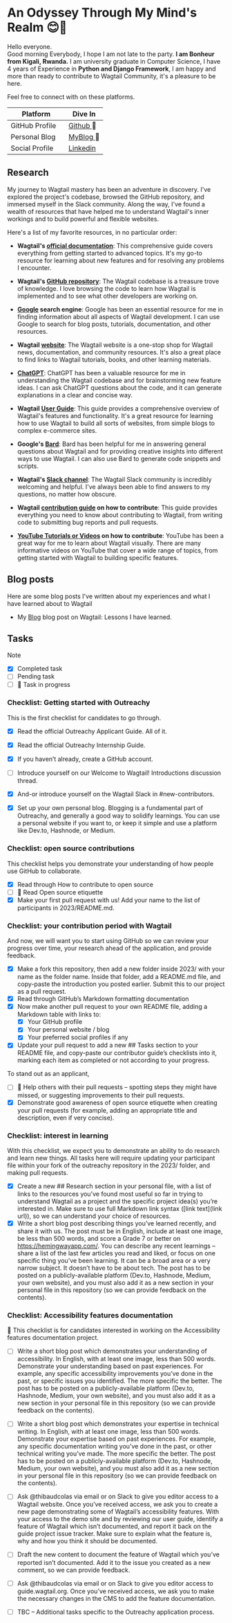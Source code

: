 # An Odyssey Through My Mind's Realm 😊🚀
Hello everyone.<br>
Good morning Everybody, I hope I am not late to the party. **I am Bonheur from Kigali, Rwanda.** I am university graduate in Computer Science, I have 4 years of Experience in **Python and Django Framework**, I am happy and more than ready to contribute to Wagtail Community, it's a pleasure to be here.

Feel free to connect with on these platforms.

| Platform                         | Dive In                                                     |
|----------------------------------|-------------------------------------------------------------|
| GitHub Profile&nbsp;&nbsp;&nbsp; | [Github ](https://github.com/Bonheur773)  🚀  |
| Personal Blog&nbsp;&nbsp;&nbsp;  | [MyBlog  ](https://bonheur.hashnode.dev/) 📝   |
| Social Profile&nbsp;&nbsp;&nbsp; | [Linkedin ](https://www.linkedin.com/in/ngezayo-bonheur-b35411183/)  |


## Research

My journey to Wagtail mastery has been an adventure in discovery. I've explored the project's codebase, browsed the GitHub repository, and immersed myself in the Slack community. Along the way, I've found a wealth of resources that have helped me to understand Wagtail's inner workings and to build powerful and flexible websites.

Here's a list of my favorite resources, in no particular order:

- **Wagtail's [official documentation](https://docs.wagtail.org/en/stable/getting_started/index.html)**: This comprehensive guide covers everything from getting started to advanced topics. It's my go-to resource for learning about new features and for resolving any problems I encounter. 

- **Wagtail's [GitHub repository](https://github.com/wagtail/wagtail)**: The Wagtail codebase is a treasure trove of knowledge. I love browsing the code to learn how Wagtail is implemented and to see what other developers are working on.

- **[Google](https://google.com) search engine**: Google has been an essential resource for me in finding information about all aspects of Wagtail development. I can use Google to search for blog posts, tutorials, documentation, and other resources.

- **Wagtail [website](https://wagtail.org/)**: The Wagtail website is a one-stop shop for Wagtail news, documentation, and community resources. It's also a great place to find links to Wagtail tutorials, books, and other learning materials.

- **[ChatGPT](https://chat.openai.com)**: ChatGPT has been a valuable resource for me in understanding the Wagtail codebase and for brainstorming new feature ideas. I can ask ChatGPT questions about the code, and it can generate explanations in a clear and concise way.

- **Wagtail [User Guide](https://guide.wagtail.org/en-latest/)**: This guide provides a comprehensive overview of Wagtail's features and functionality. It's a great resource for learning how to use Wagtail to build all sorts of websites, from simple blogs to complex e-commerce sites.
- **Google's [Bard](https://bard.google.com)**: Bard has been helpful for me in answering general questions about Wagtail and for providing creative insights into different ways to use Wagtail. I can also use Bard to generate code snippets and scripts.

- **Wagtail's [Slack channel](https://github.com/wagtail/wagtail/wiki/Slack)**: The Wagtail Slack community is incredibly welcoming and helpful. I've always been able to find answers to my questions, no matter how obscure.

- **Wagtail [contribution guide](https://github.com/wagtail/outreachy/blob/main/contributor-guide.md) on how to contribute**: This guide provides everything you need to know about contributing to Wagtail, from writing code to submitting bug reports and pull requests.

- **[YouTube Tutorials or Videos](https://www.youtube.com/@wagtail4333/videos) on how to contribute**: YouTube has been a great way for me to learn about Wagtail visually. There are many informative videos on YouTube that cover a wide range of topics, from getting started with Wagtail to building specific features.

## Blog posts

Here are some blog posts I've written about my experiences and what I have learned about to Wagtail

- My [Blog](https://bonheur.hashnode.dev/things-ive-learned-recently-about-wagtail-cms) blog post on Wagtail: Lessons I have learned.

## Tasks
> [!NOTE]
> - [x] Completed task
> - [ ] Pending task
> - [ ] 🚧 Task in progress

### **Checklist: Getting started with Outreachy** 
This is the first checklist for candidates to go through.

 - [x] Read the official Outreachy Applicant Guide. All of it.
 - [x] Read the official Outreachy Internship Guide.
 - [x] If you haven’t already, create a GitHub account.
 - [ ] Introduce yourself on our Welcome to Wagtail! Introductions discussion thread.
 - [x] And-or introduce yourself on the Wagtail Slack in #new-contributors.
 - [x] Set up your own personal blog. Blogging is a fundamental part of Outreachy, and generally a good way to solidify learnings. You can use a personal website if you want to, or keep it simple and use a platform like Dev.to, Hashnode, or Medium.


### **Checklist: open source contributions** 
This checklist helps you demonstrate your understanding of how people use GitHub to collaborate.

 - [x] Read through How to contribute to open source
 - [ ] 🚧 Read Open source etiquette
 - [x] Make your first pull request with us! Add your name to the list of participants in 2023/README.md.

### **Checklist: your contribution period with Wagtail**
And now, we will want you to start using GitHub so we can review your progress over time, your research ahead of the application, and provide feedback.

 - [x] Make a fork this repository, then add a new folder inside 2023/ with your name as the folder name. Inside that folder, add a README.md file, and copy-paste the introduction you posted earlier. Submit this to our project as a pull request.
 - [x] Read through GitHub’s Markdown formatting documentation
 - [x] Now make another pull request to your own README file, adding a Markdown table with links to:
   - [x] Your GitHub profile
   - [x] Your personal website / blog
   - [x] Your preferred social profiles if any
 - [x] Update your pull request to add a new ## Tasks section to your README file, and copy-paste our contributor guide’s checklists into it, marking each item as completed or not according to your progress.

To stand out as an applicant,

- [ ] 🚧 Help others with their pull requests – spotting steps they might have missed, or suggesting improvements to their pull requests.
- [x] Demonstrate good awareness of open source etiquette when creating your pull requests (for example, adding an appropriate title and description, even if very concise).

### **Checklist: interest in learning**
With this checklist, we expect you to demonstrate an ability to do research and learn new things. All tasks here will require updating your participant file within your fork of the outreachy repository in the 2023/ folder, and making pull requests.

- [x] Create a new ## Research section in your personal file, with a list of links to the resources you’ve found most useful so far in trying to understand Wagtail as a project and the specific project idea(s) you’re interested in. Make sure to use full Markdown link syntax ([link text](link url)), so we can understand your choice of resources.
- [x] Write a short blog post describing things you’ve learned recently, and share it with us. The post must be in English, include at least one image, be less than 500 words, and score a Grade 7 or better on https://hemingwayapp.com/. You can describe any recent learnings – share a list of the last few articles you read and liked, or focus on one specific thing you’ve been learning. It can be a broad area or a very narrow subject. It doesn’t have to be about tech. The post has to be posted on a publicly-available platform (Dev.to, Hashnode, Medium, your own website), and you must also add it as a new section in your personal file in this repository (so we can provide feedback on the contents).

### **Checklist: Accessibility features documentation**
🚧 This checklist is for candidates interested in working on the Accessibility features documentation project.

- [ ] Write a short blog post which demonstrates your understanding of accessibility. In English, with at least one image, less than 500 words. Demonstrate your understanding based on past experiences. For example, any specific accessibility improvements you’ve done in the past, or specific issues you identified. The more specific the better. The post has to be posted on a publicly-available platform (Dev.to, Hashnode, Medium, your own website), and you must also add it as a new section in your personal file in this repository (so we can provide feedback on the contents).
- [ ] Write a short blog post which demonstrates your expertise in technical writing. In English, with at least one image, less than 500 words. Demonstrate your expertise based on past experiences. For example, any specific documentation writing you’ve done in the past, or other technical writing you’ve made. The more specific the better. The post has to be posted on a publicly-available platform (Dev.to, Hashnode, Medium, your own website), and you must also add it as a new section in your personal file in this repository (so we can provide feedback on the contents).
- [ ] Ask @thibaudcolas via email or on Slack to give you editor access to a Wagtail website. Once you’ve received access, we ask you to create a new page demonstrating some of Wagtail’s accessibility features.
 With your access to the demo site and by reviewing our user guide, identify a feature of Wagtail which isn’t documented, and report it back on the guide project issue tracker. Make sure to explain what the feature is, why and how you think it should be documented.
- [ ] Draft the new content to document the feature of Wagtail which you’ve reported isn’t documented. Add it to the issue you created as a new comment, so we can provide feedback.
- [ ] Ask @thibaudcolas via email or on Slack to give you editor access to guide.wagtail.org. Once you’ve received access, we ask you to make the necessary changes in the CMS to add the feature documentation.
- [ ] TBC – Additional tasks specific to the Outreachy application process.

      

